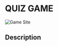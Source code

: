 # QUIZ GAME
![Game Site](https://cdn.pixabay.com/photo/2017/01/26/07/53/question-mark-2010011_1280.jpg)

## Description
